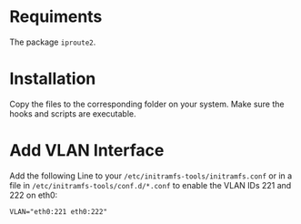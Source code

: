 # Requiments
The package `iproute2`.

# Installation
Copy the files to the corresponding folder on your system. Make sure the hooks and scripts are executable.

# Add VLAN Interface
Add the following Line to your `/etc/initramfs-tools/initramfs.conf` or in a file in `/etc/initramfs-tools/conf.d/*.conf` to enable the VLAN IDs 221 and 222 on eth0:
```
VLAN="eth0:221 eth0:222"
```
